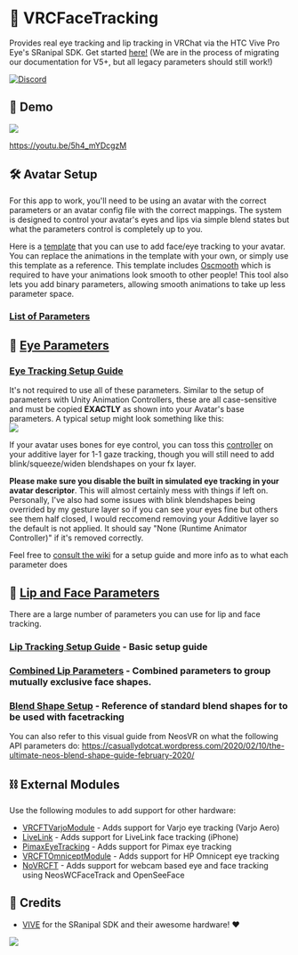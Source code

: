 ﻿# 👀 VRCFaceTracking

Provides real eye tracking and lip tracking in VRChat via the HTC Vive Pro Eye's SRanipal SDK.
Get started [here!](https://docs.vrcft.io/docs/intro/getting-started) (We are in the process of migrating our documentation for V5+, but all legacy parameters should still work!)

[![Discord](https://discord.com/api/guilds/849300336128032789/widget.png)](https://discord.gg/Fh4FNehzKn)

## 🎥 Demo

[![](https://i.imgur.com/kMVd5vX.gif)](https://youtu.be/5h4_mYDcgzM)

https://youtu.be/5h4_mYDcgzM

## 🛠 Avatar Setup

For this app to work, you'll need to be using an avatar with the correct parameters or an avatar config file with the correct mappings. The system is designed to control your avatar's eyes and lips via simple blend states but what the parameters control is completely up to you.

Here is a [template](https://github.com/Adjerry91/VRCFaceTracking-Templates) that you can use to add face/eye tracking to your avatar. You can replace the animations in the template with your own, or simply use this template as a reference. This template includes [Oscmooth](https://github.com/Adjerry91/OSCmooth/releases/tag/V1.1.1-BETA) which is required to have your animations look smooth to other people! This tool also lets you add binary parameters, allowing smooth animations to take up less parameter space.

### [List of Parameters](https://docs.vrcft.io/docs/tutorial-avatars/tutorial-avatars-extras/parameters/)

## 👀 [Eye Parameters](https://docs.vrcft.io/docs/tutorial-avatars/tutorial-avatars-extras/parameters/#eye-tracking-parameters)

### [Eye Tracking Setup Guide](https://github.com/benaclejames/VRCFaceTracking/wiki/Eye-Tracking-Setup)

It's not required to use all of these parameters. Similar to the setup of parameters with Unity Animation Controllers, these are all case-sensitive and must be copied **EXACTLY** as shown into your Avatar's base parameters. A typical setup might look something like this:<br>
![](https://i.imgur.com/kfJD1Bl.png)

If your avatar uses bones for eye control, you can toss this [controller](https://github.com/Adjerry91/VRCFaceTracking-Templates/tree/main/Assets/VRCFaceTracking/VRCFT%20Templates) on your additive layer for 1-1 gaze tracking, though you will still need to add blink/squeeze/widen blendshapes on your fx layer.

**Please make sure you disable the built in simulated eye tracking in your avatar descriptor**. This will almost certainly mess with things if left on. Personally, I've also had some issues with blink blendshapes being overrided by my gesture layer so if you can see your eyes fine but others see them half closed, I would reccomend removing your Additive layer so the default is not applied. It should say "None (Runtime Animator Controller)" if it's removed correctly.

Feel free to [consult the wiki](https://github.com/benaclejames/VRCFaceTracking/wiki/Eye-Tracking-Setup) for a setup guide and more info as to what each parameter does

## :lips: [Lip and Face Parameters](https://docs.vrcft.io/docs/tutorial-avatars/tutorial-avatars-extras/parameters/#expression-tracking-parameters)

There are a large number of parameters you can use for lip and face tracking. 

### [Lip Tracking Setup Guide](https://github.com/benaclejames/VRCFaceTracking/wiki/Lip-Tracking-Setup) - Basic setup guide

### [Combined Lip Parameters](https://github.com/benaclejames/VRCFaceTracking/wiki/Parameters#combined-lip-parameters) - Combined parameters to group mutually exclusive face shapes.

### [Blend Shape Setup](https://github.com/benaclejames/VRCFaceTracking/wiki/Blend-Shapes-Setup) - Reference of standard blend shapes for to be used with facetracking

You can also refer to this visual guide from NeosVR on what the following API parameters do: https://casuallydotcat.wordpress.com/2020/02/10/the-ultimate-neos-blend-shape-guide-february-2020/

## ⛓ External Modules

Use the following modules to add support for other hardware:

* [VRCFTVarjoModule](https://github.com/m3gagluk/VRCFTVarjoModule) - Adds support for Varjo eye tracking (Varjo Aero)
* [LiveLink](https://github.com/Dazbme/VRCFaceTracking-LiveLink) - Adds support for LiveLink face tracking (iPhone)
* [PimaxEyeTracking](https://github.com/Dazbme/VRCFaceTracking-LiveLink/tree/PimaxEyeTracking) - Adds support for Pimax eye tracking
* [VRCFTOmniceptModule](https://github.com/200Tigersbloxed/VRCFTOmniceptModule) - Adds support for HP Omnicept eye tracking
* [NoVRCFT](https://github.com/dfgHiatus/NoVRCFT) - Adds support for webcam based eye and face tracking using NeosWCFaceTrack and OpenSeeFace

## 👋 Credits

* [VIVE](https://www.vive.com/) for the SRanipal SDK and their awesome hardware! ❤

![](https://i.imgur.com/HDAhf8d.jpg)
